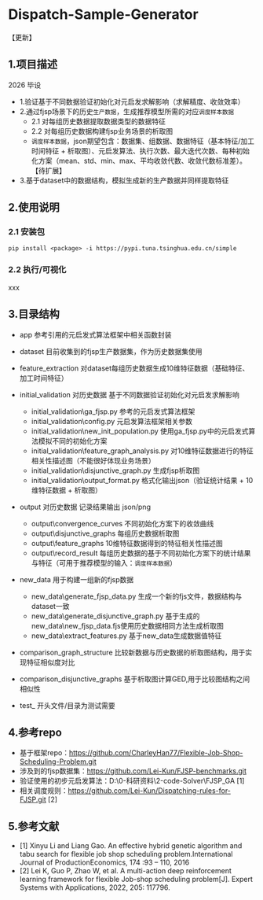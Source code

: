 # Dispatch-Sample-Generator
【更新】

## 1.项目描述
2026 毕设
- 1.验证基于不同数据验证初始化对元启发求解影响（求解精度、收敛效率）
- 2.通过fjsp场景下的历史`生产数据`，生成推荐模型所需的对应`调度样本数据`
    - 2.1 对每组历史数据提取数据类型的数据特征
    - 2.2 对每组历史数据构建fjsp业务场景的析取图
    - `调度样本数据`，json期望包含：数据集、组数据、数据特征（基本特征/加工时间特征 + 析取图）、元启发算法、执行次数、最大迭代次数、每种初始化方案（mean、std、min、max、平均收敛代数、收敛代数标准差）。【待扩展】
- 3.基于dataset中的数据结构，模拟生成新的生产数据并同样提取特征

## 2.使用说明

### 2.1 安装包

`pip install <package> -i https://pypi.tuna.tsinghua.edu.cn/simple`

### 2.2 执行/可视化
xxx

## 3.目录结构
- app 参考引用的元启发式算法框架中相关函数封装
- dataset 目前收集到的fjsp生产数据集，作为历史数据集使用
- feature_extraction 对dataset每组历史数据生成10维特征数据（基础特征、加工时间特征）
- initial_validation 对历史数据 基于不同数据验证初始化对元启发求解影响
    - initial_validation\ga_fjsp.py 参考的元启发式算法框架
    - initial_validation\config.py 元启发算法框架相关参数
    - initial_validation\new_init_population.py 使用ga_fjsp.py中的元启发式算法模拟不同的初始化方案
    - initial_validation\feature_graph_analysis.py 对10维特征数据进行的特征相关性描述图（不能很好体现业务场景）
    - initial_validation\disjunctive_graph.py 生成fjsp析取图
    - initial_validation\output_format.py 格式化输出json（验证统计结果 + 10维特征数据 + 析取图）
- output 对历史数据 记录结果输出 json/png
    - output\convergence_curves 不同初始化方案下的收敛曲线
    - output\disjunctive_graphs 每组历史数据析取图
    - output\feature_graphs 10维特征数据得到的特征相关性描述图
    - output\record_result 每组历史数据的基于不同初始化方案下的统计结果与特征（可用于推荐模型的输入：`调度样本数据`）
- new_data 用于构建一组新的fjsp数据
    - new_data\generate_fjsp_data.py 生成一个新的fjs文件，数据结构与dataset一致
    - new_data\generate_disjunctive_graph.py 基于生成的new_data\new_fjsp_data.fjs使用历史数据相同方法生成析取图
    - new_data\extract_features.py 基于new_data生成数据值特征
- comparison_graph_structure 比较新数据与历史数据的析取图结构，用于实现特征相似度对比
- comparison_disjunctive_graphs 基于析取图计算GED,用于比较图结构之间相似性

- test_ 开头文件/目录为测试需要




## 4.参考repo
- 基于框架repo：https://github.com/CharleyHan77/Flexible-Job-Shop-Scheduling-Problem.git
- 涉及到的fjsp数据集：https://github.com/Lei-Kun/FJSP-benchmarks.git
- 验证使用的初步元启发算法：D:\0-科研资料\2-code-Solver\FJSP_GA [1]
- 相关调度规则：https://github.com/Lei-Kun/Dispatching-rules-for-FJSP.git [2]


## 5.参考文献
- [1] Xinyu Li and Liang Gao. An effective hybrid genetic algorithm and tabu search for flexible job shop scheduling problem.International Journal of ProductionEconomics, 174 :93 – 110, 2016
- [2] Lei K, Guo P, Zhao W, et al. A multi-action deep reinforcement learning framework for flexible Job-shop scheduling problem[J]. Expert Systems with Applications, 2022, 205: 117796.

